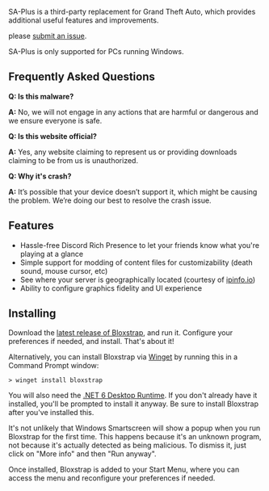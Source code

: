 SA-Plus is a third-party replacement for Grand Theft Auto, which provides additional useful features and improvements.

please [submit an issue](https://github.com/bloxstraplabs/bloxstrap/issues).

SA-Plus is only supported for PCs running Windows.

## Frequently Asked Questions

**Q: Is this malware?**

**A:** No, we will not engage in any actions that are harmful or dangerous and we ensure everyone is safe.

**Q: Is this website official?**

**A:** Yes, any website claiming to represent us or providing downloads claiming to be from us is unauthorized.

**Q: Why it's crash?**

**A:** It’s possible that your device doesn’t support it, which might be causing the problem. We’re doing our best to resolve the crash issue.

## Features

- Hassle-free Discord Rich Presence to let your friends know what you're playing at a glance
- Simple support for modding of content files for customizability (death sound, mouse cursor, etc)
- See where your server is geographically located (courtesy of [ipinfo.io](https://ipinfo.io))
- Ability to configure graphics fidelity and UI experience

## Installing
Download the [latest release of Bloxstrap](https://github.com/bloxstraplabs/bloxstrap/releases/latest), and run it. Configure your preferences if needed, and install. That's about it!

Alternatively, you can install Bloxstrap via [Winget](https://winstall.app/apps/pizzaboxer.Bloxstrap) by running this in a Command Prompt window:
```
> winget install bloxstrap
```

You will also need the [.NET 6 Desktop Runtime](https://aka.ms/dotnet-core-applaunch?missing_runtime=true&arch=x64&rid=win11-x64&apphost_version=6.0.16&gui=true). If you don't already have it installed, you'll be prompted to install it anyway. Be sure to install Bloxstrap after you've installed this.

It's not unlikely that Windows Smartscreen will show a popup when you run Bloxstrap for the first time. This happens because it's an unknown program, not because it's actually detected as being malicious. To dismiss it, just click on "More info" and then "Run anyway".

Once installed, Bloxstrap is added to your Start Menu, where you can access the menu and reconfigure your preferences if needed.
